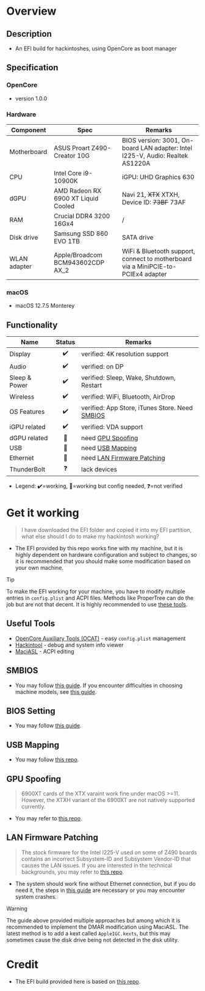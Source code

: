# Overview
## Description
* An EFI build for hackintoshes, using OpenCore as boot manager

## Specification
### OpenCore
* version 1.0.0
### Hardware
| Component | Spec | Remarks |
| --- | --- | --- |
| Motherboard | ASUS Proart Z490-Creator 10G | BIOS version: 3001, On-board LAN adapter: Intel I225-V, Audio: Realtek AS1220A |
| CPU | Intel Core i9-10900K | iGPU: UHD Graphics 630 |
| dGPU | AMD Radeon RX 6900 XT Liquid Cooled | Navi 21, ~~XTX~~ XTXH, Device ID: ~~73BF~~ 73AF |
| RAM | Crucial DDR4 3200 16Gx4 | / |
| Disk drive | Samsung SSD 860 EVO 1TB | SATA drive |
| WLAN adapter | Apple/Broadcom BCM943602CDP AX_2 | WiFi & Bluetooth support, connect to motherboard via a MiniPCIE-to-PCIEx4 adapter |
### macOS
* macOS 12.7.5 Monterey

## Functionality
| Name | Status | Remarks |
| --- | :---: | --- |
| Display | ✔️ | verified: 4K resolution support |
| Audio | ✔️ | verified: on DP |
| Sleep & Power | ✔️ | verified: Sleep, Wake, Shutdown, Restart |
| Wireless | ✔️ | verified: WiFi, Bluetooth, AirDrop |
| OS Features | ✔️ | verified: App Store, iTunes Store. Need [SMBIOS](#smbios) |
| iGPU related | ✔️ | verified: VDA support |
| dGPU related | 🔶 | need [GPU Spoofing](#gpu-spoofing) |
| USB | 🔶 | need [USB Mapping](#usb-mapping) |
| Ethernet | 🔶 | need [LAN Firmware Patching](#lan-firmware-patching) |
| ThunderBolt | ❓ | lack devices |
* Legend: ✔️=working, 🔶=working but config needed, ❓=not verified

# Get it working
> I have downloaded the EFI folder and copied it into my EFI partition, what else should I do to make my hackintosh working?
* The EFI provided by this repo works fine with my machine, but it is highly dependent on hardware configuration and subject to changes, so it is recommended that you should make some modification based on your own machine.
> [!TIP]
> To make the EFI working for your machine, you have to modify multiple entries in `config.plist` and ACPI files. Methods like ProperTree can do the job but are not that decent. It is highly recommended to use [these tools](#useful-tools).

## Useful Tools
* [OpenCore Auxiliary Tools (OCAT)](https://github.com/ic005k/OCAuxiliaryTools) - easy `config.plist` management
* [Hackintool](https://github.com/benbaker76/Hackintool) - debug and system info viewer
* [MaciASL](https://github.com/acidanthera/MaciASL) - ACPI editing
## SMBIOS
* You may follow [this guide](https://chriswayg.gitbook.io/opencore-visual-beginners-guide/step-by-step/oc-auxiliary-tools#platform-info). If you encounter difficulties in choosing machine models, see [this guide](https://dortania.github.io/OpenCore-Install-Guide/extras/smbios-support.html#how-to-decide).
## BIOS Setting
* You may follow [this guide](https://www.tonymacx86.com/threads/storks-thunderball-ii-build-asus-proart-z490-creator-thunderbolt-3-i5-10400-rx-580.305775/#BIOS).
## USB Mapping
* You may follow [this repo](https://github.com/USBToolBox/tool).
## GPU Spoofing
> 6900XT cards of the XTX varaint work fine under macOS >=11. However, the XTXH variant of the 6900XT are not natively supported currently.
* You may refer to [this repo](https://github.com/TylerLyczak/Unsupported-6900XT-Hackintosh-Fix).
## LAN Firmware Patching
> The stock firmware for the Intel I225-V used on some of Z490 boards contains an incorrect Subsystem-ID and Subsystem Vendor-ID that causes the LAN issues. If you are interested in the technical backgrounds, you may refer to [this repo](https://github.com/5T33Z0/Gigabyte-Z490-Vision-G-Hackintosh-OpenCore/blob/main/I225-V_FIX.md#preparations).
* The system should work fine without Ethernet connection, but if you do need it, the steps in [this guide](https://benjenq.pixnet.net/blog/post/47745510) are necessary or you may encounter system crashes.
> [!WARNING]
> The guide above provided multiple approaches but among which it is recommended to implement the DMAR modification using MaciASL. The latest method is to add a kext called `AppleIGC.kexts`, but this may sometimes cause the disk drive being not detected in the disk utility.

# Credit
* The EFI build provided here is based on [this repo](https://github.com/TylerLyczak/Hackintosh-10850k-ASUS-Z490-XII-Hero-6900XT).
